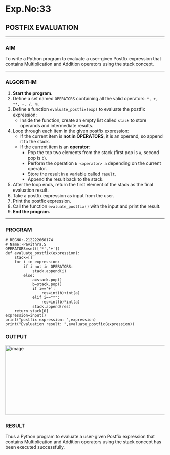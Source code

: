 # Exp.No:33  
## POSTFIX EVALUATION

---

### AIM  
To write a Python program to evaluate a user-given Postfix expression that contains Multiplication and Addition operators using the stack concept.

---

### ALGORITHM

1. **Start the program.**
2. Define a set named `OPERATORS` containing all the valid operators: `*, +, **, -, /, %`.
3. Define a function `evaluate_postfix(exp)` to evaluate the postfix expression:
   - Inside the function, create an empty list called `stack` to store operands and intermediate results.
4. Loop through each item in the given postfix expression:
   - If the current item is **not in OPERATORS**, it is an operand, so append it to the stack.
   - If the current item is an **operator**:
     - Pop the top two elements from the stack (first pop is `a`, second pop is `b`).
     - Perform the operation `b <operator> a` depending on the current operator.
     - Store the result in a variable called `result`.
     - Append the result back to the stack.
5. After the loop ends, return the first element of the stack as the final evaluation result.
6. Take a postfix expression as input from the user.
7. Print the postfix expression.
8. Call the function `evaluate_postfix()` with the input and print the result.
9. **End the program.**

---

### PROGRAM

```
# REGNO:-212222060174
# Name:-Pavithra.S
OPERATORS=set(['*','+']) 
def evaluate_postfix(expression):
    stack=[]
    for i in expression:
        if i not in OPERATORS:
            stack.append(i)
        else:
            a=stack.pop()
            b=stack.pop()
            if i=='+':
                res=int(b)+int(a)
            elif i=="*":
                res=int(b)*int(a)
            stack.append(res)
    return stack[0]
expression=input()
print("postfix expression: ",expression)
print("Evaluation result: ",evaluate_postfix(expression))

```

### OUTPUT

<img width="804" height="221" alt="image" src="https://github.com/user-attachments/assets/082a5fbe-3f0c-4315-9633-36c330a46bc2" />


### RESULT

Thus a Python program to evaluate a user-given Postfix expression that contains Multiplication and Addition operators using the stack concept has been executed successfully.
